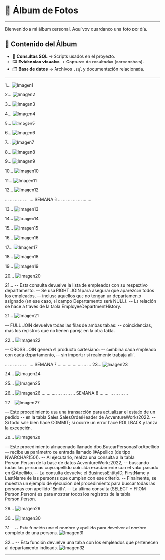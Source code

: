 # 📸 Álbum de Fotos
----------------------------------------------------------------------------
Bienvenido a mi álbum personal. Aquí voy guardando una foto por día.

## 📂 Contenido del Álbum
- 📑 **Consultas SQL** → Scripts usados en el proyecto.  
- 🖼️ **Evidencias visuales** → Capturas de resultados (screenshots).  
- 🗂️ **Base de datos** → Archivos `.sql` y documentación relacionada.
 
----------------------------------------------------------------------------
1...
![Imagen1](Imagen1.png)

2...
![Imagen2](Imagen2.png)

3...
![Imagen3](Imagen3.png)

4...
![Imagen4](Imagen4.png)

5...
![Imagen5](Imagen5.png)

6...
![Imagen6](Imagen6.png)

7...
![Imagen7](Imagen7.png)

8...
![Imagen8](Imagen8.png)

9...
![Imagen9](Imagen9.png)    

10...
![Imagen10](Imagen10.png)    

11...
![Imagen11](Imagen11.png)    

12...
![Imagen12](Imagen12.png)

...
...
...
...
...
...
SEMANA 6
...
...
...
...
...
...
...

13...
![Imagen13](Imagen13.png)

14...
![Imagen14](Imagen14.png)

15...
![Imagen15](Imagen15.png)

16...
![Imagen16](Imagen16.png)

17...
![Imagen17](Imagen17.png)

18...
![Imagen18](Imagen18.png)

19...
![Imagen19](Imagen19.png)

20...
![Imagen20](Imagen20.png)

21...
-- Esta consulta devuelve la lista de empleados con su respectivo departamento.
-- Se usa RIGHT JOIN para asegurar que aparezcan todos los empleados,
-- incluso aquellos que no tengan un departamento asignado (en ese caso, el campo Departamento será NULL).
-- La relación se hace a través de la tabla EmployeeDepartmentHistory.

21...
![Imagen21](Imagen21.png)

-- FULL JOIN devuelve todas las filas de ambas tablas:
-- coincidencias, más los registros que no tienen pareja en la otra tabla.

22...
![Imagen22](Imagen22.png)

-- CROSS JOIN genera el producto cartesiano:
-- combina cada empleado con cada departamento,
-- sin importar si realmente trabaja allí.

...
...
...
...
...
...
SEMANA 7
...
...
...
...
...
...
...
23...
![Imagen23](Imagen23.png)

24...
![Imagen24](Imagen24.png)

25...
![Imagen25](Imagen25.png)

26...
![Imagen26](Imagen26.png)
...
...
...
...
...
...
...
SEMANA 8
...
...
...
...
...
...  

27...
![Imagen27](Imagen27.png)

-- Este procedimiento usa una transacción para actualizar el estado de un pedido 
-- en la tabla Sales.SalesOrderHeader de AdventureWorks2022. 
-- Si todo sale bien hace COMMIT; si ocurre un error hace ROLLBACK y lanza la excepción.

28...
![Imagen28](Imagen28.png)

-- Este procedimiento almacenado llamado dbo.BuscarPersonasPorApellido
-- recibe un parámetro de entrada llamado @Apellido (de tipo NVARCHAR(50)).
-- Al ejecutarlo, realiza una consulta a la tabla Person.Person de la base de datos AdventureWorks2022,
-- buscando todas las personas cuyo apellido coincida exactamente con el valor pasado en @Apellido.
-- La consulta devuelve el BusinessEntityID, FirstName y LastName de las personas que cumplen con ese criterio.
-- Finalmente, se muestra un ejemplo de ejecución del procedimiento para buscar todas las personas con apellido 'Smith'.
-- La última consulta (SELECT * FROM Person.Person) es para mostrar todos los registros de la tabla Person.Person.

29...
![Imagen29](Imagen29.png)

30...
![Imagen30](Imagen30.png)

31...
-- Esta función une el nombre y apellido para devolver el nombre completo de una persona.
![Imagen31](Imagen31.png)

32...
-- Esta función devuelve una tabla con los empleados que pertenecen al departamento indicado.
![Imagen32](Imagen32.png)


----------------------------------------------------------------------------
